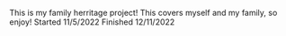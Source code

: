 This is my family herritage project! This covers myself and my family, so enjoy!
Started 11/5/2022
Finished 12/11/2022